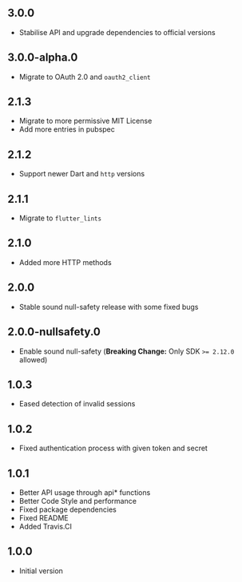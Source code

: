 ## 3.0.0

- Stabilise API and upgrade dependencies to official versions

## 3.0.0-alpha.0

- Migrate to OAuth 2.0 and `oauth2_client`

## 2.1.3

- Migrate to more permissive MIT License
- Add more entries in pubspec

## 2.1.2

- Support newer Dart and `http` versions

## 2.1.1

- Migrate to `flutter_lints`

## 2.1.0

- Added more HTTP methods

## 2.0.0

- Stable sound null-safety release with some fixed bugs

## 2.0.0-nullsafety.0

- Enable sound null-safety (**Breaking Change:** Only SDK `>= 2.12.0` allowed)

## 1.0.3

- Eased detection of invalid sessions

## 1.0.2

- Fixed authentication process with given token and secret

## 1.0.1

- Better API usage through api* functions
- Better Code Style and performance
- Fixed package dependencies
- Fixed README
- Added Travis.CI

## 1.0.0

- Initial version
